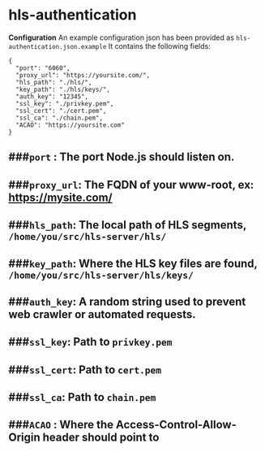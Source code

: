 # hls-authentication

**Configuration**
An example configuration json has been provided as `hls-authentication.json.example`
It contains the following fields:
```
{
  "port": "6060",
  "proxy_url": "https://yoursite.com/",
  "hls_path": "./hls/",
  "key_path": "./hls/keys/",
  "auth_key": "12345",
  "ssl_key": "./privkey.pem",
  "ssl_cert": "./cert.pem",
  "ssl_ca": "./chain.pem",
  "ACAO": "https://yoursite.com"
}
```
###`port` : The port Node.js should listen on.
-
###`proxy_url`: The FQDN of your www-root, ex: https://mysite.com/
-
###`hls_path`: The local path of HLS segments, `/home/you/src/hls-server/hls/`
-
###`key_path`: Where the HLS key files are found, `/home/you/src/hls-server/hls/keys/`
-
###`auth_key`: A random string used to prevent web crawler or automated requests.
-
###`ssl_key`: Path to `privkey.pem` 
-
###`ssl_cert`: Path to `cert.pem`
-
###`ssl_ca`: Path to `chain.pem`
-
###`ACAO` : Where the Access-Control-Allow-Origin header should point to
-

